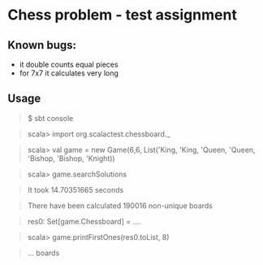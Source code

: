 # Chess problem - test assignment 

## Known bugs:
 - it double counts equal pieces
 - for 7x7 it calculates very long

## Usage

> $ sbt console

> scala> import org.scalactest.chessboard._ 

> scala> val game = new Game(6,6, List('King, 'King, 'Queen, 'Queen, 'Bishop, 'Bishop, 'Knight))

> scala> game.searchSolutions

> It took 14.70351665 seconds

> There have been calculated 190016 non-unique boards

> res0: Set[game.Chessboard] = ....

> scala> game.printFirstOnes(res0.toList, 8)

> ... boards